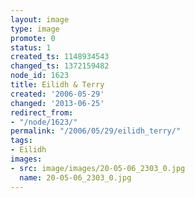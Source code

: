 ```yaml
---
layout: image
type: image
promote: 0
status: 1
created_ts: 1148934543
changed_ts: 1372159482
node_id: 1623
title: Eilidh & Terry
created: '2006-05-29'
changed: '2013-06-25'
redirect_from:
- "/node/1623/"
permalink: "/2006/05/29/eilidh_terry/"
tags:
- Eilidh
images:
- src: image/images/20-05-06_2303_0.jpg
  name: 20-05-06_2303_0.jpg
---
```


